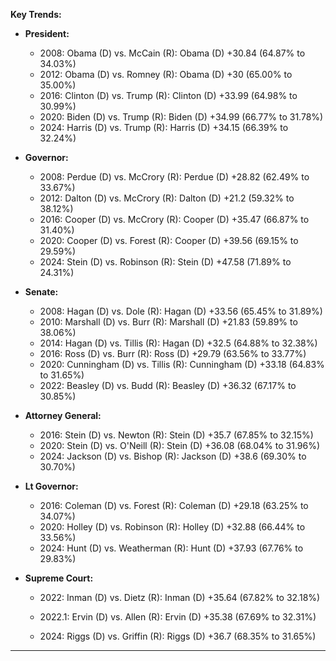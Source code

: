 **Key Trends:**

- **President:**
    - 2008: Obama (D) vs. McCain (R): Obama (D) +30.84 (64.87% to 34.03%)
    - 2012: Obama (D) vs. Romney (R): Obama (D) +30 (65.00% to 35.00%)
    - 2016: Clinton (D) vs. Trump (R): Clinton (D) +33.99 (64.98% to 30.99%)
    - 2020: Biden (D) vs. Trump (R): Biden (D) +34.99 (66.77% to 31.78%)
    - 2024: Harris (D) vs. Trump (R): Harris (D) +34.15 (66.39% to 32.24%)

- **Governor:**
    - 2008: Perdue (D) vs. McCrory (R): Perdue (D) +28.82 (62.49% to 33.67%)
    - 2012: Dalton (D) vs. McCrory (R): Dalton (D) +21.2 (59.32% to 38.12%)
    - 2016: Cooper (D) vs. McCrory (R): Cooper (D) +35.47 (66.87% to 31.40%)
    - 2020: Cooper (D) vs. Forest (R): Cooper (D) +39.56 (69.15% to 29.59%)
    - 2024: Stein (D) vs. Robinson (R): Stein (D) +47.58 (71.89% to 24.31%)

- **Senate:**
    - 2008: Hagan (D) vs. Dole (R): Hagan (D) +33.56 (65.45% to 31.89%)
    - 2010: Marshall (D) vs. Burr (R): Marshall (D) +21.83 (59.89% to 38.06%)
    - 2014: Hagan (D) vs. Tillis (R): Hagan (D) +32.5 (64.88% to 32.38%)
    - 2016: Ross (D) vs. Burr (R): Ross (D) +29.79 (63.56% to 33.77%)
    - 2020: Cunningham (D) vs. Tillis (R): Cunningham (D) +33.18 (64.83% to 31.65%)
    - 2022: Beasley (D) vs. Budd (R): Beasley (D) +36.32 (67.17% to 30.85%)

- **Attorney General:**
    - 2016: Stein (D) vs. Newton (R): Stein (D) +35.7 (67.85% to 32.15%)
    - 2020: Stein (D) vs. O'Neill (R): Stein (D) +36.08 (68.04% to 31.96%)
    - 2024: Jackson (D) vs. Bishop (R): Jackson (D) +38.6 (69.30% to 30.70%)

- **Lt Governor:**
    - 2016: Coleman (D) vs. Forest (R): Coleman (D) +29.18 (63.25% to 34.07%)
    - 2020: Holley (D) vs. Robinson (R): Holley (D) +32.88 (66.44% to 33.56%)
    - 2024: Hunt (D) vs. Weatherman (R): Hunt (D) +37.93 (67.76% to 29.83%)

- **Supreme Court:**
    - 2022: Inman (D) vs. Dietz (R): Inman (D) +35.64 (67.82% to 32.18%)


    - 2022.1: Ervin (D) vs. Allen (R): Ervin (D) +35.38 (67.69% to 32.31%)


    - 2024: Riggs (D) vs. Griffin (R): Riggs (D) +36.7 (68.35% to 31.65%)

---

